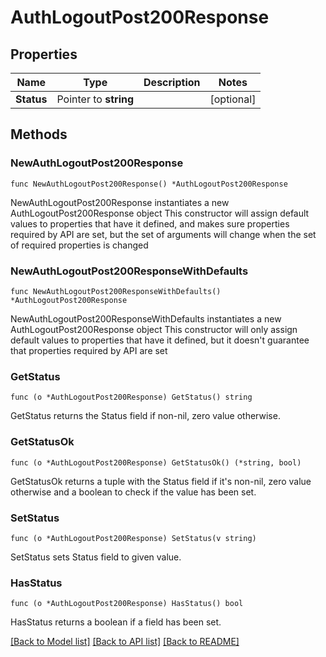 # AuthLogoutPost200Response

## Properties

Name | Type | Description | Notes
------------ | ------------- | ------------- | -------------
**Status** | Pointer to **string** |  | [optional] 

## Methods

### NewAuthLogoutPost200Response

`func NewAuthLogoutPost200Response() *AuthLogoutPost200Response`

NewAuthLogoutPost200Response instantiates a new AuthLogoutPost200Response object
This constructor will assign default values to properties that have it defined,
and makes sure properties required by API are set, but the set of arguments
will change when the set of required properties is changed

### NewAuthLogoutPost200ResponseWithDefaults

`func NewAuthLogoutPost200ResponseWithDefaults() *AuthLogoutPost200Response`

NewAuthLogoutPost200ResponseWithDefaults instantiates a new AuthLogoutPost200Response object
This constructor will only assign default values to properties that have it defined,
but it doesn't guarantee that properties required by API are set

### GetStatus

`func (o *AuthLogoutPost200Response) GetStatus() string`

GetStatus returns the Status field if non-nil, zero value otherwise.

### GetStatusOk

`func (o *AuthLogoutPost200Response) GetStatusOk() (*string, bool)`

GetStatusOk returns a tuple with the Status field if it's non-nil, zero value otherwise
and a boolean to check if the value has been set.

### SetStatus

`func (o *AuthLogoutPost200Response) SetStatus(v string)`

SetStatus sets Status field to given value.

### HasStatus

`func (o *AuthLogoutPost200Response) HasStatus() bool`

HasStatus returns a boolean if a field has been set.


[[Back to Model list]](../README.md#documentation-for-models) [[Back to API list]](../README.md#documentation-for-api-endpoints) [[Back to README]](../README.md)


